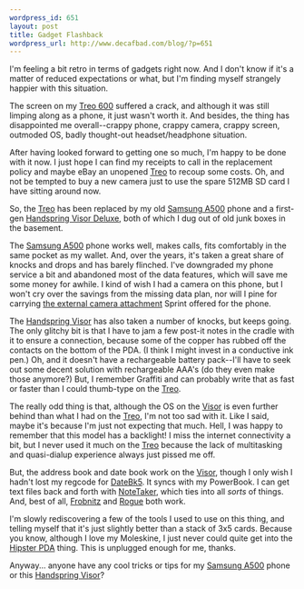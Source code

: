 ```yaml
--- 
wordpress_id: 651
layout: post
title: Gadget Flashback
wordpress_url: http://www.decafbad.com/blog/?p=651
---
```

I'm feeling a bit retro in terms of gadgets right now.  And I don't know if it's a matter of reduced expectations or what, but I'm finding myself strangely happier with this situation.  

The screen on my [Treo 600][treo] suffered a crack, and although it was still limping along as a phone, it just wasn't worth it.  And besides, the thing has disappointed me overall--crappy phone, crappy camera, crappy screen, outmoded OS, badly thought-out headset/headphone situation.  

After having looked forward to getting one so much, I'm happy to be done with it now.  I just hope I can find my receipts to call in the replacement policy and maybe eBay an unopened [Treo][treo] to recoup some costs.  Oh, and not be tempted to buy a new camera just to use the spare 512MB SD card I have sitting around now.

So, the [Treo][] has been replaced by my old [Samsung A500][a500] phone and a first-gen [Handspring Visor Deluxe][visor], both of which I dug out of old junk boxes in the basement.  

The [Samsung A500][a500] phone works well, makes calls, fits comfortably in the same pocket as my wallet.  And, over the years, it's taken a great share of knocks and drops and has barely flinched.  I've downgraded my phone service a bit and abandoned most of the data features, which will save me some money for awhile.  I kind of wish I had a camera on this phone, but I won't cry over the savings from the missing data plan, nor will I pine for carrying [the external camera attachment][cam] Sprint offered for the phone.

The [Handspring Visor][visor] has also taken a number of knocks, but keeps going.  The only glitchy bit is that I have to jam a few post-it notes in the cradle with it to ensure a connection, because some of the copper has rubbed off the contacts on the bottom of the PDA.  (I think I might invest in a conductive ink pen.)  Oh, and it doesn't have a rechargeable battery pack--I'll have to seek out some decent solution with rechargeable AAA's (do they even make those anymore?)  But, I remember Graffiti and can probably write that as fast or faster than I could thumb-type on the [Treo][].

The really odd thing is that, although the OS on the [Visor][] is even further behind than what I had on the [Treo][], I'm not too sad with it.  Like I said, maybe it's because I'm just not expecting that much.  Hell, I was happy to remember that this model has a backlight!  I miss the internet connectivity a bit, but I never used it much on the [Treo][] because the lack of multitasking and quasi-dialup experience always just pissed me off.  

But, the address book and date book work on the [Visor][], though I only wish I hadn't lost my regcode for [DateBk5][dtb].  It syncs with my PowerBook.  I can get text files back and forth with [NoteTaker][mnt], which ties into all *sorts* of things.  And, best of all, [Frobnitz][frob] and [Rogue][rogue] both work.
  
I'm slowly rediscovering a few of the tools I used to use on this thing, and telling myself that it's just slightly better than a stack of 3x5 cards.  Because you know, although I love my Moleskine, I just never could quite get into the [Hipster PDA][pda] thing.  This is unplugged enough for me, thanks.  

Anyway...  anyone have any cool tricks or tips for my [Samsung A500][a500] phone or this [Handspring Visor][visor]?

[Treo]: http://web.palmone.com/products/communicators/treo600_overview.jhtml
[visor]: http://www.the-gadgeteer.com/visor.html
[a500]: http://product.samsung.com/cgi-bin/nabc/prod/hhcommerce/telecommunications/sph_a500_features.jsp
[pda]: http://www.hipsterpda.com/
[cam]: http://www.steves-digicams.com/2002_reviews/pcs_vision.html
[dtb]: http://www.pimlicosoftware.com/
[rogue]: http://roguelike-palm.sourceforge.net/
[frob]: http://frobnitz.sourceforge.net/
[mnt]: http://mac-huwis.lut.ac.uk/~wis/programs/NoteTaker/NoteTaker.html
